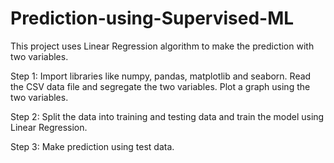 # Prediction-using-Supervised-ML

This project uses Linear Regression algorithm to make the prediction with two variables.

Step 1: Import libraries like numpy, pandas, matplotlib and seaborn. Read the CSV data file and segregate the two variables. Plot a graph using the two variables.

Step 2: Split the data into training and testing data and train the model using Linear Regression.

Step 3: Make prediction using test data.
